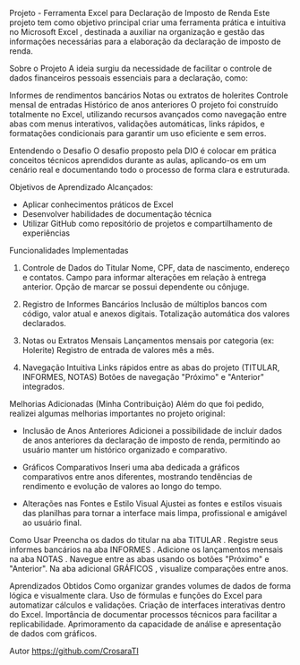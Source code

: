 Projeto - Ferramenta Excel para Declaração de Imposto de Renda
Este projeto tem como objetivo principal criar uma ferramenta prática e intuitiva no Microsoft Excel , destinada a auxiliar na organização e gestão das informações necessárias para a elaboração da declaração de imposto de renda.

Sobre o Projeto
A ideia surgiu da necessidade de facilitar o controle de dados financeiros pessoais essenciais para a declaração, como:

Informes de rendimentos bancários
Notas ou extratos de holerites
Controle mensal de entradas
Histórico de anos anteriores
O projeto foi construído totalmente no Excel, utilizando recursos avançados como navegação entre abas com menus interativos, validações automáticas, links rápidos, e formatações condicionais para garantir um uso eficiente e sem erros.

Entendendo o Desafio
O desafio proposto pela DIO é colocar em prática conceitos técnicos aprendidos durante as aulas, aplicando-os em um cenário real e documentando todo o processo de forma clara e estruturada.

Objetivos de Aprendizado Alcançados:
- Aplicar conhecimentos práticos de Excel
- Desenvolver habilidades de documentação técnica
- Utilizar GitHub como repositório de projetos e compartilhamento de experiências

Funcionalidades Implementadas
1. Controle de Dados do Titular
Nome, CPF, data de nascimento, endereço e contatos.
Campo para informar alterações em relação à entrega anterior.
Opção de marcar se possui dependente ou cônjuge.

3. Registro de Informes Bancários
Inclusão de múltiplos bancos com código, valor atual e anexos digitais.
Totalização automática dos valores declarados.

5. Notas ou Extratos Mensais
Lançamentos mensais por categoria (ex: Holerite)
Registro de entrada de valores mês a mês.

7. Navegação Intuitiva
Links rápidos entre as abas do projeto (TITULAR, INFORMES, NOTAS)
Botões de navegação "Próximo" e "Anterior" integrados.

Melhorias Adicionadas (Minha Contribuição)
Além do que foi pedido, realizei algumas melhorias importantes no projeto original:

- Inclusão de Anos Anteriores
Adicionei a possibilidade de incluir dados de anos anteriores da declaração de imposto de renda, permitindo ao usuário manter um histórico organizado e comparativo.

- Gráficos Comparativos
Inseri uma aba dedicada a gráficos comparativos entre anos diferentes, mostrando tendências de rendimento e evolução de valores ao longo do tempo.

- Alterações nas Fontes e Estilo Visual
Ajustei as fontes e estilos visuais das planilhas para tornar a interface mais limpa, profissional e amigável ao usuário final.

Como Usar
Preencha os dados do titular na aba TITULAR .
Registre seus informes bancários na aba INFORMES .
Adicione os lançamentos mensais na aba NOTAS .
Navegue entre as abas usando os botões "Próximo" e "Anterior".
Na aba adicional GRÁFICOS , visualize comparações entre anos.

Aprendizados Obtidos
Como organizar grandes volumes de dados de forma lógica e visualmente clara.
Uso de fórmulas e funções do Excel para automatizar cálculos e validações.
Criação de interfaces interativas dentro do Excel.
Importância de documentar processos técnicos para facilitar a replicabilidade.
Aprimoramento da capacidade de análise e apresentação de dados com gráficos.

Autor
https://github.com/CrosaraTI



